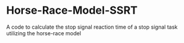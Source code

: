 # Horse-Race-Model-SSRT
A code to calculate the stop signal reaction time of a stop signal task utilizing the horse-race model
